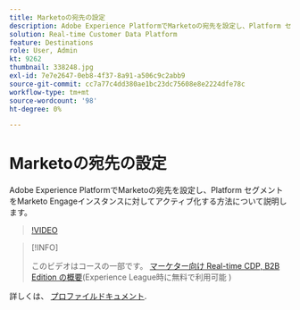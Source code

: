 ```yaml
---
title: Marketoの宛先の設定
description: Adobe Experience PlatformでMarketoの宛先を設定し、Platform セグメントをMarketo Engageインスタンスに対してアクティブ化する方法について説明します。
solution: Real-time Customer Data Platform
feature: Destinations
role: User, Admin
kt: 9262
thumbnail: 338248.jpg
exl-id: 7e7e2647-0eb8-4f37-8a91-a506c9c2abb9
source-git-commit: cc7a77c4dd380ae1bc23dc75608e8e2224dfe78c
workflow-type: tm+mt
source-wordcount: '98'
ht-degree: 0%

---
```


# Marketoの宛先の設定

Adobe Experience PlatformでMarketoの宛先を設定し、Platform セグメントをMarketo Engageインスタンスに対してアクティブ化する方法について説明します。

>[!VIDEO](https://video.tv.adobe.com/v/338248?quality=12&learn=on)

>[!INFO]
>
> このビデオはコースの一部です。 [マーケター向け Real-time CDP, B2B Edition の概要](https://experienceleague.adobe.com/?recommended=ExperiencePlatform-U-1-2021.rtcdp.b2b)(Experience League時に無料で利用可能 )

詳しくは、 [プロファイルドキュメント](https://experienceleague.adobe.com/docs/experience-platform/rtcdp/profile/profile-browse.html).
